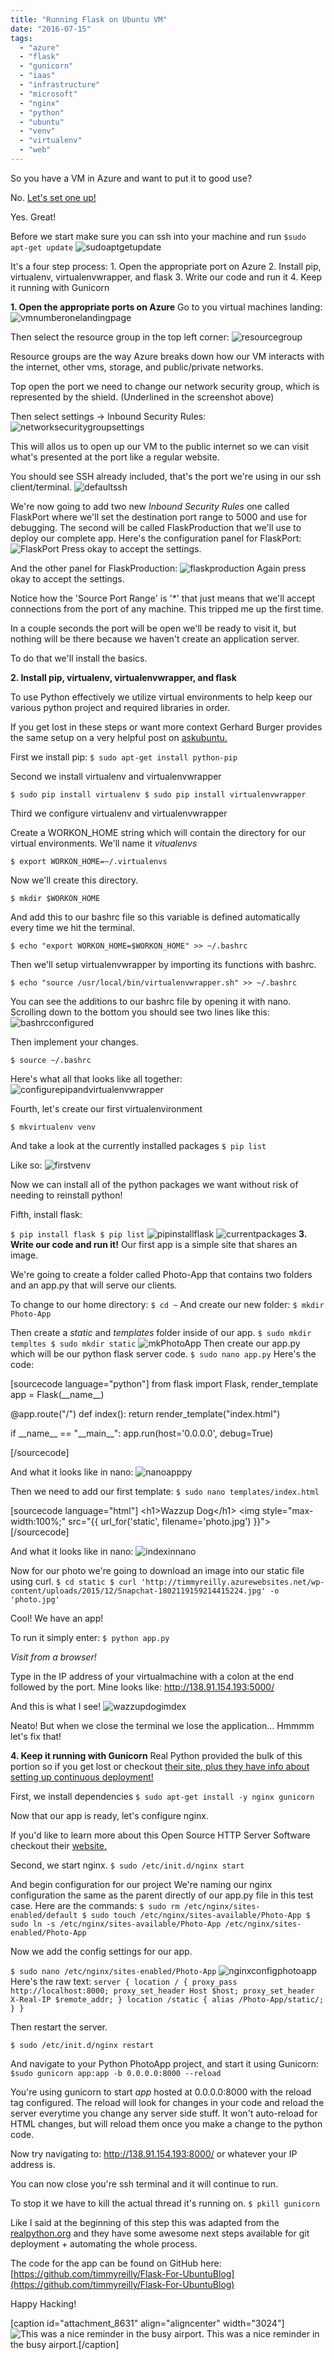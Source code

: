 ```yaml
---
title: "Running Flask on Ubuntu VM"
date: "2016-07-15"
tags: 
  - "azure"
  - "flask"
  - "gunicorn"
  - "iaas"
  - "infrastructure"
  - "microsoft"
  - "nginx"
  - "python"
  - "ubuntu"
  - "venv"
  - "virtualenv"
  - "web"
---
```


So you have a VM in Azure and want to put it to good use?

No. [Let's set one up!](http://timmyreilly.azurewebsites.net/intro-to-ubuntu-virtual-machines-on-azure/)

Yes. Great!

Before we start make sure you can ssh into your machine and run `$sudo apt-get update` ![sudoaptgetupdate](images/sudoaptgetupdate.png)

It's a four step process: 1. Open the appropriate port on Azure 2. Install pip, virtualenv, virtualenvwrapper, and flask 3. Write our code and run it 4. Keep it running with Gunicorn

**1\. Open the appropriate ports on Azure** Go to you virtual machines landing: ![vmnumberonelandingpage](images/vmnumberonelandingpage.png)

Then select the resource group in the top left corner: ![resourcegroup](images/resourcegroup.png)

Resource groups are the way Azure breaks down how our VM interacts with the internet, other vms, storage, and public/private networks.

Top open the port we need to change our network security group, which is represented by the shield. (Underlined in the screenshot above)

Then select settings -> Inbound Security Rules: ![networksecuritygroupsettings](images/networksecuritygroupsettings.png)

This will allos us to open up our VM to the public internet so we can visit what's presented at the port like a regular website.

You should see SSH already included, that's the port we're using in our ssh client/terminal. ![defaultssh](images/defaultssh.png)

We're now going to add two new _Inbound Security Rules_ one called FlaskPort where we'll set the destination port range to 5000 and use for debugging. The second will be called FlaskProduction that we'll use to deploy our complete app. Here's the configuration panel for FlaskPort: ![FlaskPort](images/FlaskPort.png) Press okay to accept the settings.

And the other panel for FlaskProduction: ![flaskproduction](images/flaskproduction.png) Again press okay to accept the settings.

Notice how the 'Source Port Range' is '\*' that just means that we'll accept connections from the port of any machine. This tripped me up the first time.

In a couple seconds the port will be open we'll be ready to visit it, but nothing will be there because we haven't create an application server.

To do that we'll install the basics.

**2\. Install pip, virtualenv, virtualenvwrapper, and flask**

To use Python effectively we utilize virtual environments to help keep our various python project and required libraries in order.

If you get lost in these steps or want more context Gerhard Burger provides the same setup on a very helpful post on [askubuntu.](http://askubuntu.com/questions/244641/how-to-set-up-and-use-a-virtual-python-environment-in-ubuntu)

First we install pip: `$ sudo apt-get install python-pip`

Second we install virtualenv and virtualenvwrapper

`$ sudo pip install virtualenv $ sudo pip install virtualenvwrapper`

Third we configure virtualenv and virtualenvwrapper

Create a WORKON\_HOME string which will contain the directory for our virtual environments. We'll name it _vitualenvs_

`$ export WORKON_HOME=~/.virtualenvs`

Now we'll create this directory.

`$ mkdir $WORKON_HOME`

And add this to our bashrc file so this variable is defined automatically every time we hit the terminal.

`$ echo "export WORKON_HOME=$WORKON_HOME" >> ~/.bashrc`

Then we'll setup virtualenvwrapper by importing its functions with bashrc.

`$ echo "source /usr/local/bin/virtualenvwrapper.sh" >> ~/.bashrc`

You can see the additions to our bashrc file by opening it with nano. Scrolling down to the bottom you should see two lines like this: ![bashrcconfigured](images/bashrcconfigured.png)

Then implement your changes.

`$ source ~/.bashrc`

Here's what all that looks like all together: ![configurepipandvirtualenvwrapper](images/configurepipandvirtualenvwrapper.png)

Fourth, let's create our first virtualenvironment

`$ mkvirtualenv venv`

And take a look at the currently installed packages `$ pip list`

Like so: ![firstvenv](images/firstvenv.png)

Now we can install all of the python packages we want without risk of needing to reinstall python!

Fifth, install flask:

`$ pip install flask $ pip list` ![pipinstallflask](images/pipinstallflask.png) ![currentpackages](images/currentpackages.png) **3\. Write our code and run it!** Our first app is a simple site that shares an image.

We're going to create a folder called Photo-App that contains two folders and an app.py that will serve our clients.

To change to our home directory: `$ cd ~` And create our new folder: `$ mkdir Photo-App`

Then create a _static_ and _templates_ folder inside of our app. `$ sudo mkdir templtes $ sudo mkdir static` ![mkPhotoApp](images/mkPhotoApp.png) Then create our app.py which will be our python flask server code. `$ sudo nano app.py` Here's the code:

\[sourcecode language="python"\] from flask import Flask, render\_template app = Flask(\_\_name\_\_)

@app.route(&quot;/&quot;) def index(): return render\_template(&quot;index.html&quot;)

if \_\_name\_\_ == &quot;\_\_main\_\_&quot;: app.run(host='0.0.0.0', debug=True)

\[/sourcecode\]

And what it looks like in nano: ![nanoapppy](images/nanoapppy.png)

Then we need to add our first template: `$ sudo nano templates/index.html`

\[sourcecode language="html"\] &lt;h1&gt;Wazzup Dog&lt;/h1&gt; &lt;img style=&quot;max-width:100%;&quot; src=&quot;{{ url\_for('static', filename='photo.jpg') }}&quot;&gt; \[/sourcecode\]

And what it looks like in nano: ![indexinnano](images/indexinnano.png)

Now for our photo we're going to download an image into our static file using curl. `$ cd static $ curl 'http://timmyreilly.azurewebsites.net/wp-content/uploads/2015/12/Snapchat-1802119159214415224.jpg' -o 'photo.jpg'`

Cool! We have an app!

To run it simply enter: `$ python app.py`

_Visit from a browser!_

Type in the IP address of your virtualmachine with a colon at the end followed by the port. Mine looks like: http://138.91.154.193:5000/

And this is what I see! ![wazzupdogimdex](images/wazzupdogimdex.png)

Neato! But when we close the terminal we lose the application... Hmmmm let's fix that!

**4\. Keep it running with Gunicorn** Real Python provided the bulk of this portion so if you get lost or checkout [their site, plus they have info about setting up continuous deployment!](https://realpython.com/blog/python/kickstarting-flask-on-ubuntu-setup-and-deployment/)

First, we install dependencies `$ sudo apt-get install -y nginx gunicorn`

Now that our app is ready, let's configure nginx.

If you'd like to learn more about this Open Source HTTP Server Software checkout their [website.](https://www.nginx.com/resources/wiki/)

Second, we start nginx. `$ sudo /etc/init.d/nginx start`

And begin configuration for our project We're naming our nginx configuration the same as the parent directly of our app.py file in this test case. Here are the commands: `$ sudo rm /etc/nginx/sites-enabled/default $ sudo touch /etc/nginx/sites-available/Photo-App $ sudo ln -s /etc/nginx/sites-available/Photo-App /etc/nginx/sites-enabled/Photo-App`

Now we add the config settings for our app.

`$ sudo nano /etc/nginx/sites-enabled/Photo-App` ![nginxconfigphotoapp](images/nginxconfigphotoapp.png) Here's the raw text: `server { location / { proxy_pass http://localhost:8000; proxy_set_header Host $host; proxy_set_header X-Real-IP $remote_addr; } location /static { alias /Photo-App/static/; } }`

Then restart the server.

`$ sudo /etc/init.d/nginx restart`

And navigate to your Python PhotoApp project, and start it using Gunicorn: `$sudo gunicorn app:app -b 0.0.0.0:8000 --reload`

You're using gunicorn to start _app_ hosted at 0.0.0.0:8000 with the reload tag configured. The reload will look for changes in your code and reload the server everytime you change any server side stuff. It won't auto-reload for HTML changes, but will reload them once you make a change to the python code.

Now try navigating to: http://138.91.154.193:8000/ or whatever your IP address is.

You can now close you're ssh terminal and it will continue to run.

To stop it we have to kill the actual thread it's running on. `$ pkill gunicorn`

Like I said at the beginning of this step this was adapted from the [realpython.org](https://realpython.com/blog/python/kickstarting-flask-on-ubuntu-setup-and-deployment/) and they have some awesome next steps available for git deployment + automating the whole process.

The code for the app can be found on GitHub here: [https://github.com/timmyreilly/Flask-For-UbuntuBlog](https://github.com/timmyreilly/Flask-For-UbuntuBlog)

Happy Hacking!

\[caption id="attachment\_8631" align="aligncenter" width="3024"\]![This was a nice reminder in the busy airport. ](images/morningcalm.jpg) This was a nice reminder in the busy airport.\[/caption\]

